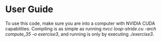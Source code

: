 # User Guide

To use this code, make sure you are into a computer with NVIDIA CUDA capabilities. Compiling is as simple as running _nvcc loop-stride.cu -arch compute_35 -o exercise3_, and running is only by executing _./exercise3_.
